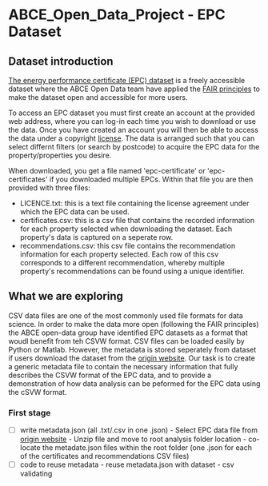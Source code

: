 # ABCE_Open_Data_Project - EPC Dataset

## Dataset introduction

[The energy performance certificate (EPC) dataset](https://epc.opendatacommunities.org/) is a freely accessible dataset where the ABCE Open Data team have applied the [FAIR principles](https://www.go-fair.org/fair-principles/) to make the dataset open and accessible for more users.

To access an EPC dataset you must first create an account at the provided web address, where you can log-in each time you wish to download or use the data. 
Once you have created an account you will then be able to access the data under a copyright [license](https://epc.opendatacommunities.org/docs/copyright). The data is arranged such that you can select differnt filters (or search by postcode) to acquire the EPC data for the property/properties you desire. 

When downloaded, you get a file named 'epc-certificate' or 'epc-certificates' if you downloaded multiple EPCs. Within that file you are then provided with three files:
 - LICENCE.txt: this is a text file containing the license agreement under which the EPC data can be used.
 - certificates.csv: this is a csv file that contains the recorded information for each property selected when downloading the dataset. Each property's data is captured on a seperate row.
 - recommendations.csv: this csv file contains the recommendation information for each property selected. Each row of this csv corresponds to a different recommendation, whereby multiple property's recommendations can be found using a unique identifier.


## What we are exploring
CSV data files are one of the most commonly used file formats for data science. In order to make the data more open (following the FAIR principles) the ABCE open-data group have identified EPC datasets as a format that woudl benefit from teh CSVW format.
CSV files can be loaded easily by Python or Matlab. However, the metadata is stored seperately from dataset if users download the dataset from the [origin website](https://epc.opendatacommunities.org/). 
Our task is to create a generic metadata file to contain the necessary information that fully describes the CSVW format of the EPC data, and to provide a demonstration of how data analysis can be peformed for the EPC data using the cSVW format. 

### First stage

- [ ] write metadata.json (all .txt/.csv in one .json)
      - Select EPC data file from [origin website](https://epc.opendatacommunities.org/)
      - Unzip file and move to root analysis folder location
      - co-locate the metadate.json files within the root folder (one .json for each of the certificates and recommendations CSV files)
- [ ] code to reuse metadata
      - reuse metadata.json with dataset
      - csv validating
